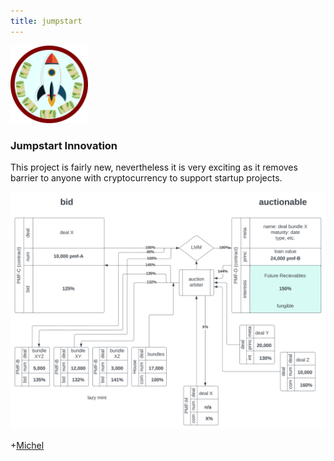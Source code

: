 ```yaml
---
title: jumpstart
---
```

![logo](fricfrac.svg)
<style>img[alt=logo] { width: 124px; float right }</style>


### Jumpstart Innovation

This project is fairly new, nevertheless it is very exciting
as it removes barrier to anyone with cryptocurrency to support
startup projects.


![auctionmaker](auctionmaker.svg)
<style>img[alt=autionmaker] { width: 100%; }</style>


+[Michel](https://duckduckgo.com/?q=Michel+Combes+blockchain)
